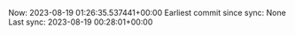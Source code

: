 Now: 2023-08-19 01:26:35.537441+00:00 Earliest commit since sync: None Last sync: 2023-08-19 00:28:01+00:00
